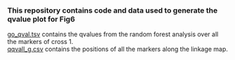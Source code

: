 ### This repository contains code and data used to generate the qvalue plot for Fig6
[go_qval.tsv](https://github.com/dvalenzano/Fig6/blob/master/go_qval.tsv "go_qval.tsv") contains the qvalues from the random forest analysis over all the markers of cross 1.  
[qqvall_g.csv](https://github.com/dvalenzano/Fig6/blob/master/qqvall_g.csv "qqvall_g.csv") contains the positions of all the markers along the linkage map.
